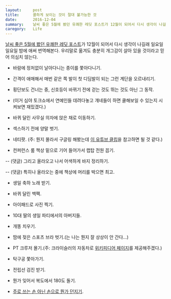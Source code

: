```yaml
---
layout:     post
title:      쿨하게 보이는 것이 절대 불가능한 것
date:       2016-12-04
summary:    날씨 좋은 5월에 봤던 유쾌한 레딧 포스트가 12월이 되어서 다시 생각이 나길래 일요일 일요일 밤에 애써 번역해본다. 우리말로 옮겨도 충분히 개그감이 살아 있을 것이라고 믿어 의심치 않는다.
caregory:   Life
---
```


[날씨 좋은 5월에 봤던 유쾌한 레딧 포스트](https://www.reddit.com/r/AskReddit/comments/4hzkvi/what_is_it_completely_impossible_to_look_cool/)가 12월이 되어서 다시 생각이 나길래 일요일 일요일 밤에 애써 번역해본다. 우리말로 옮겨도 충분히 개그감이 살아 있을 것이라고 믿어 의심치 않는다.

- 바람에 정처없이 날아다니는 종이를 쫓아다니기.

- 간격이 애매해서 매번 같은 쪽 발이 첫 디딤발이 되는 그런 계단을 오르내리기.

- 횡단보도 건너는 중, 신호등이 바뀌기 전에 걷는 것도 뛰는 것도 아닌 그 동작.

- (이거 심야 토크쇼에서 연예인들 데려다놓고 걔네들이 하면 쿨해보일 수 있는지 시켜보면 재밌겠다.)

- 바퀴 달린 사무실 의자에 앉은 채로 이동하기.

- 섹스하기 전에 양말 벗기.

- 네티팟. (주: 뭔지 몰라서 구글링 해봤는데 [이 유튜브 클립](https://www.youtube.com/watch?v=UFEXjzGagMI)을 참고하면 될 것 같다.)

- 컨퍼런스 룸 책상 밑으로 기어 들어가서 랩탑 전원 꼽기.

-- (댓글) 그리고 올라오고 나서 어색하게 바지 정리하기.

-- (댓글) 특히나 올라오는 중에 책상에 머리를 박으면 최고.

- 생일 축하 노래 받기.

- 바퀴 달린 백팩.

- 아이패드로 사진 찍기.

- 10대 딸의 생일 파티에서의 아버지들.

- 개똥 치우기.

- 땀에 젖은 스포츠 브라 벗기.(는 나는 뭔지 잘 상상이 안 간다...)

- PT 크루저 몰기.(주: 크라이슬러의 자동차로 [위키피디어 페이지](https://en.wikipedia.org/wiki/Chrysler_PT_Cruiser)를 제공해주겠다.)

- 탁구공 쫓아가기.

- 전립선 검진 받기.

- 뭔가 잊어서 복도에서 180도 돌기.

- [주로 쓰는 손 아닌 손으로 뭔가 던지기](https://www.youtube.com/watch?v=huqBT50U914).
